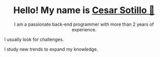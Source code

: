 
<h1 align="center"> Hello! My name is  <a href="https://github.com/SOTILLOCRJ">Cesar Sotillo 👋</a></h1>
<p align="center">I am a passionate back-end programmer with more than 2 years of experience. </p>


<p align="lefth">I usually look for challenges.</p>
<p align="lefth">I study new trends to expand my knowledge.</p>


<!--

 Estudio nuevas tendencias para expandir mi conocimiento

Aspiro dar lo mejor de mí en todos mis proyectos

 Mi mayor deseo es prosperar y transformar, ya que le doy un sentido a todas mis etapas como desarrollador.
Aspiro lo melhor em todos os meus projetos.

Meu maior desejo é prosperar e transformar, pois adiciono um sentido a todas as minhas etapas como desenvolvedor.
**SOTILLOCRJ/SOTILLOCRJ** is a ✨ _special_ ✨ repository because its `README.md` (this file) appears on your GitHub profile.

Here are some ideas to get you started:

- 🔭 I’m currently working on ...
- 🌱 I’m currently learning ...
- 👯 I’m looking to collaborate on ...
- 🤔 I’m looking for help with ...
- 💬 Ask me about ...
- 📫 How to reach me: ...
- 😄 Pronouns: ...
- ⚡ Fun fact: ...
-->
